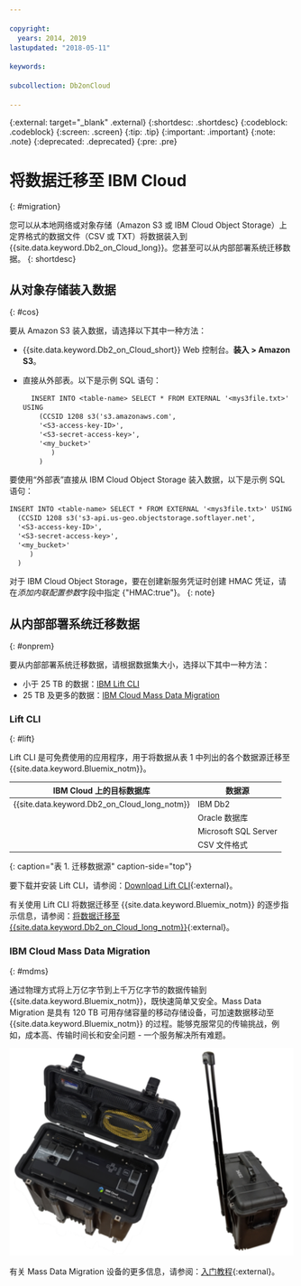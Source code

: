 ```yaml
---

copyright:
  years: 2014, 2019
lastupdated: "2018-05-11"

keywords: 

subcollection: Db2onCloud

---
```


<!-- Attribute definitions --> 
{:external: target="_blank" .external}
{:shortdesc: .shortdesc}
{:codeblock: .codeblock}
{:screen: .screen}
{:tip: .tip}
{:important: .important}
{:note: .note}
{:deprecated: .deprecated}
{:pre: .pre}

# 将数据迁移至 IBM Cloud
{: #migration}

您可以从本地网络或对象存储（Amazon S3 或 IBM Cloud Object Storage）上定界格式的数据文件（CSV 或 TXT）将数据装入到 {{site.data.keyword.Db2_on_Cloud_long}}。您甚至可以从内部部署系统迁移数据。
{: shortdesc}

## 从对象存储装入数据
{: #cos}

要从 Amazon S3 装入数据，请选择以下其中一种方法：
  * {{site.data.keyword.Db2_on_Cloud_short}} Web 控制台。**装入 > Amazon S3**。 
  * 直接从外部表。以下是示例 SQL 语句：

    ```
      INSERT INTO <table-name> SELECT * FROM EXTERNAL '<mys3file.txt>' USING
        (CCSID 1208 s3('s3.amazonaws.com',
        '<S3-access-key-ID>',
        '<S3-secret-access-key>',
        '<my_bucket>'
           )
        )      
    ```

要使用“外部表”直接从 IBM Cloud Object Storage 装入数据，以下是示例 SQL 语句：

```
INSERT INTO <table-name> SELECT * FROM EXTERNAL '<mys3file.txt>' USING
  (CCSID 1208 s3('s3-api.us-geo.objectstorage.softlayer.net',
  '<S3-access-key-ID>',
  '<S3-secret-access-key>',
  '<my_bucket>'
     )
  )      
```

对于 IBM Cloud Object Storage，要在创建新服务凭证时创建 HMAC 凭证，请在*添加内联配置参数*字段中指定 {"HMAC:true"}。
{: note}

## 从内部部署系统迁移数据
{: #onprem}

要从内部部署系统迁移数据，请根据数据集大小，选择以下其中一种方法：
* 小于 25 TB 的数据：[IBM Lift CLI](#lift)
* 25 TB 及更多的数据：[IBM Cloud Mass Data Migration](#mdms)

### Lift CLI
{: #lift}

Lift CLI 是可免费使用的应用程序，用于将数据从表 1 中列出的各个数据源迁移至 {{site.data.keyword.Bluemix_notm}}。 

| IBM Cloud 上的目标数据库     | 数据源      |
|------------------------------|-------------|
| {{site.data.keyword.Db2_on_Cloud_long_notm}}   | IBM Db2 |
|                              | Oracle 数据库 |
|                              | Microsoft SQL Server |
|                              | CSV 文件格式 |
{: caption="表 1. 迁移数据源" caption-side="top"}

要下载并安装 Lift CLI，请参阅：[Download Lift CLI](https://www.lift-cli.cloud.ibm.com/#download){:external}。

有关使用 Lift CLI 将数据迁移至 {{site.data.keyword.Bluemix_notm}} 的逐步指示信息，请参阅：[将数据迁移至 {{site.data.keyword.Db2_on_Cloud_long_notm}}](https://www.lift-cli.cloud.ibm.com/#docs){:external}。

### IBM Cloud Mass Data Migration
{: #mdms}

通过物理方式将上万亿字节到上千万亿字节的数据传输到 {{site.data.keyword.Bluemix_notm}}，既快速简单又安全。Mass Data Migration 是具有 120 TB 可用存储容量的移动存储设备，可加速数据移动至 {{site.data.keyword.Bluemix_notm}} 的过程。能够克服常见的传输挑战，例如，成本高、传输时间长和安全问题 - 一个服务解决所有难题。

![Mass Data Migration 设备的视图](images/mdms.svg "Mass Data Migration 设备的视图")

有关 Mass Data Migration 设备的更多信息，请参阅：[入门教程](/docs/infrastructure/mass-data-migration?topic=mass-data-migration-getting-started-tutorial#getting-started-with-ibm-cloud-mass-data-migration){:external}。

